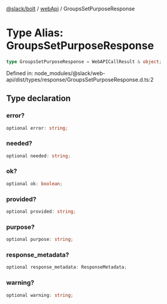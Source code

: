 [@slack/bolt](../../../../index.md) / [webApi](../index.md) / GroupsSetPurposeResponse

# Type Alias: GroupsSetPurposeResponse

```ts
type GroupsSetPurposeResponse = WebAPICallResult & object;
```

Defined in: node\_modules/@slack/web-api/dist/types/response/GroupsSetPurposeResponse.d.ts:2

## Type declaration

### error?

```ts
optional error: string;
```

### needed?

```ts
optional needed: string;
```

### ok?

```ts
optional ok: boolean;
```

### provided?

```ts
optional provided: string;
```

### purpose?

```ts
optional purpose: string;
```

### response\_metadata?

```ts
optional response_metadata: ResponseMetadata;
```

### warning?

```ts
optional warning: string;
```
